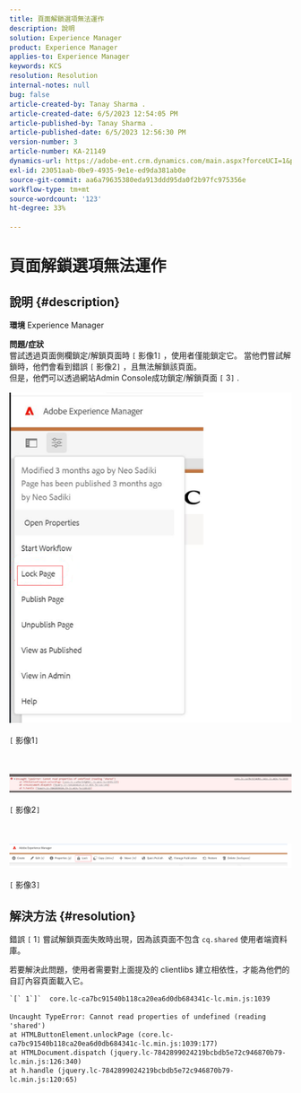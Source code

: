```yaml
---
title: 頁面解鎖選項無法運作
description: 說明
solution: Experience Manager
product: Experience Manager
applies-to: Experience Manager
keywords: KCS
resolution: Resolution
internal-notes: null
bug: false
article-created-by: Tanay Sharma .
article-created-date: 6/5/2023 12:54:05 PM
article-published-by: Tanay Sharma .
article-published-date: 6/5/2023 12:56:30 PM
version-number: 3
article-number: KA-21149
dynamics-url: https://adobe-ent.crm.dynamics.com/main.aspx?forceUCI=1&pagetype=entityrecord&etn=knowledgearticle&id=cf70090a-a003-ee11-8f6e-6045bd0065b6
exl-id: 23051aab-0be9-4935-9e1e-ed9da381ab0e
source-git-commit: aa6a79635380eda913ddd95da0f2b97fc975356e
workflow-type: tm+mt
source-wordcount: '123'
ht-degree: 33%

---
```


# 頁面解鎖選項無法運作

## 說明 {#description}

<b>環境</b>
Experience Manager


<b>問題/症狀</b><br>嘗試透過頁面側欄鎖定/解鎖頁面時 `[` 影像1`]` ，使用者僅能鎖定它。 當他們嘗試解鎖時，他們會看到錯誤 `[` 影像2`]` ，且無法解鎖該頁面。 <br>但是，他們可以透過網站Admin Console成功鎖定/解鎖頁面 `[` 3`]` .<br><br>![](assets/___d770090a-a003-ee11-8f6e-6045bd0065b6___.png)<br><br>`[` 影像1`]` <br><br> <br><br>![](assets/___dd70090a-a003-ee11-8f6e-6045bd0065b6___.png)<br><br>`[` 影像2`]` <br><br> <br><br>![](assets/___df70090a-a003-ee11-8f6e-6045bd0065b6___.png)<br><br>`[` 影像3`]` <br>

## 解決方法 {#resolution}


錯誤 `[` 1`]`  嘗試解鎖頁面失敗時出現，因為該頁面不包含 `cq.shared` 使用者端資料庫。

若要解決此問題，使用者需要對上面提及的 clientlibs 建立相依性，才能為他們的自訂內容頁面載入它。




```
`[` 1`]`  core.lc-ca7bc91540b118ca20ea6d0db684341c-lc.min.js:1039

Uncaught TypeError: Cannot read properties of undefined (reading 'shared')
at HTMLButtonElement.unlockPage (core.lc-ca7bc91540b118ca20ea6d0db684341c-lc.min.js:1039:177)
at HTMLDocument.dispatch (jquery.lc-7842899024219bcbdb5e72c946870b79-lc.min.js:126:340)
at h.handle (jquery.lc-7842899024219bcbdb5e72c946870b79-lc.min.js:120:65)
```
